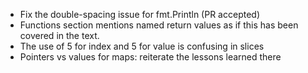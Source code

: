 
+ Fix the double-spacing issue for fmt.Println (PR accepted)
+ Functions section mentions named return values as if this has been covered in the text.
+ The use of 5 for index and 5 for value is confusing in slices
+ Pointers vs values for maps: reiterate the lessons learned there

